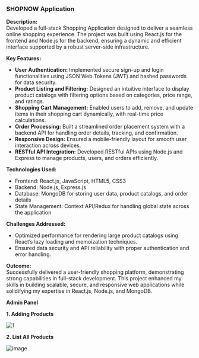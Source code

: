 ### SHOPNOW Application  

**Description:**  
Developed a full-stack Shopping Application designed to deliver a seamless online shopping experience. The project was built using React.js for the frontend and Node.js for the backend, ensuring a dynamic and efficient interface supported by a robust server-side infrastructure.  

**Key Features:**  
- **User Authentication:** Implemented secure sign-up and login functionalities using JSON Web Tokens (JWT) and hashed passwords for data security.  
- **Product Listing and Filtering:** Designed an intuitive interface to display product catalogs with filtering options based on categories, price range, and ratings.  
- **Shopping Cart Management:** Enabled users to add, remove, and update items in their shopping cart dynamically, with real-time price calculations.  
- **Order Processing:** Built a streamlined order placement system with a backend API for handling order details, tracking, and confirmation.  
- **Responsive Design:** Ensured a mobile-friendly layout for smooth user interaction across devices.  
- **RESTful API Integration:** Developed RESTful APIs using Node.js and Express to manage products, users, and orders efficiently.  

**Technologies Used:**  
- Frontend: React.js, JavaScript, HTML5, CSS3  
- Backend: Node.js, Express.js  
- Database: MongoDB for storing user data, product catalogs, and order details  
- State Management: Context API/Redux for handling global state across the application  

**Challenges Addressed:**  
- Optimized performance for rendering large product catalogs using React’s lazy loading and memoization techniques.  
- Ensured data security and API reliability with proper authentication and error handling.  

**Outcome:**  
Successfully delivered a user-friendly shopping platform, demonstrating strong capabilities in full-stack development. This project enhanced my skills in building scalable, secure, and responsive web applications while solidifying my expertise in React.js, Node.js, and MongoDB.


**Admin Panel**

**1. Adding Products**

![1](https://github.com/user-attachments/assets/250c0861-1c41-463b-96af-31a39568c6ea)


**2. List All Products**

![image](https://github.com/user-attachments/assets/697d7106-03b0-405e-8915-90974ca28724)

